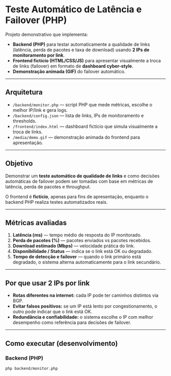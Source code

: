 # Teste Automático de Latência e Failover (PHP)

Projeto demonstrativo que implementa:

- **Backend (PHP)** para testar automaticamente a qualidade de links (latência, perda de pacotes e taxa de download) usando **2 IPs de monitoramento por link**.  
- **Frontend fictício (HTML/CSS/JS)** para apresentar visualmente a troca de links (failover) em formato de **dashboard cyber-style**.  
- **Demonstração animada (GIF)** do failover automático.

---

## Arquitetura

- `/backend/monitor.php` — script PHP que mede métricas, escolhe o melhor IP/link e gera logs.  
- `/backend/config.json` — lista de links, IPs de monitoramento e thresholds.  
- `/frontend/index.html` — dashboard fictício que simula visualmente a troca de links.  
- `/media/demo.gif` — demonstração animada do frontend para apresentação.

---

## Objetivo

Demonstrar um **teste automático de qualidade de links** e como decisões automáticas de failover podem ser tomadas com base em métricas de latência, perda de pacotes e throughput.  

O frontend é **fictício**, apenas para fins de apresentação, enquanto o backend PHP realiza testes automatizados reais.

---

## Métricas avaliadas

1. **Latência (ms)** — tempo médio de resposta do IP monitorado.  
2. **Perda de pacotes (%)** — pacotes enviados vs pacotes recebidos.  
3. **Download estimado (Mbps)** — velocidade prática do link.  
4. **Disponibilidade / Status** — indica se o link está OK ou degradado.  
5. **Tempo de detecção e failover** — quando o link primário está degradado, o sistema alterna automaticamente para o link secundário.

---

## Por que usar 2 IPs por link

- **Rotas diferentes na internet:** cada IP pode ter caminhos distintos via BGP.  
- **Evitar falsos positivos:** se um IP está lento por congestionamento, o outro pode indicar que o link está OK.  
- **Redundância e confiabilidade:** o sistema escolhe o IP com melhor desempenho como referência para decisões de failover.

---

## Como executar (desenvolvimento)

### Backend (PHP)
```bash
php backend/monitor.php
